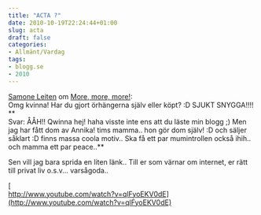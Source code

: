 ```yaml
---
title: "ACTA ?"
date: 2010-10-19T22:24:44+01:00
slug: acta
draft: false
categories:
- Allmänt/Vardag
tags:
- blogg.se
- 2010
---
```

[Samone Leiten](http://samone.blogg.se/) om [More, more, more!](http://camillalovgren.blogg.se/2010/october/more-more-more.html):  
Omg kvinna! Har du gjort örhängerna själv eller köpt? :D SJUKT SNYGGA!!!!  
**  
Svar: ÅÅH!! Qwinna hej! haha visste inte ens att du läste min blogg ;) Men jag har fått dom av Annika! tims mamma.. hon gör dom själv! :D och säljer såklart :D finns massa coola motiv.. Ska få ett par mumintrollen också ihih.. och mamma ett par peace..**  
  
  
  
Sen vill jag bara sprida en liten länk.. Till er som värnar om internet, er rätt till privat liv o.s.v... varsågoda..  
  
[  
http://www.youtube.com/watch?v=qlFyoEKV0dE](http://www.youtube.com/watch?v=qlFyoEKV0dE)